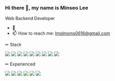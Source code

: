 
### Hi there 👋, my name is Minseo Lee
Web Backend Developer

- 🌱 
- 📫 How to reach me: lmslmsms0616@gmail.com



✏ Stack   

<img  src="https://img.shields.io/badge/Java-007396?style=flat-square&logo=Java&logoColor=white"/> <img  src="https://img.shields.io/badge/SpringBoot-6DB33F?style=flat-square&logo=SpringBoot&logoColor=white"/> <img  src="https://img.shields.io/badge/Mysql-E6B91E?style=flat-square&logo=MySql&logoColor=white"/> <img src="https://img.shields.io/badge/Spring Data JPA-6DB33F?style=flat-square&logo=Spring&logoColor=white"/> 
<img src="https://img.shields.io/badge/React-61DAFB?style=flat-square&logo=React&logoColor=white"/> <img  src="https://img.shields.io/badge/javascript-F7DF1E?style=flat-square&logo=javascript&logoColor=black">
<img  src="https://img.shields.io/badge/Jenkins-D24939?style=flat-square&logo=Jenkins&logoColor=white"/>
<img src="https://img.shields.io/badge/Docker-2496ED?style=flat-square&logo=Docker&logoColor=white"/> <img src="https://img.shields.io/badge/Kubernetes-326CE5?style=flat-square&logo=Kubernetes&logoColor=white"/>

✏ Experienced

<img src="https://img.shields.io/badge/AWS-232F3E?style=flat-square&logo=AmazonAWS&logoColor=white"/> <img src="https://img.shields.io/badge/-kakao%20i%20cloud-FFCD00?style=flat-square&logo=Kakao&logoColor=white"/> 
<img src="https://img.shields.io/badge/C-A8B9CC?style=flat-square&logo=C&logoColor=white"/> <img src="https://img.shields.io/badge/C++-00599C?style=flat-square&logo=C++&logoColor=white"/> <img  src="https://img.shields.io/badge/Python-3766AB?style=flat-square&logo=Python&logoColor=white"/> <img src="https://img.shields.io/badge/Apache Kafka-231F20?style=flat&logo=Apache Kafka&logoColor=white"/> 

  

